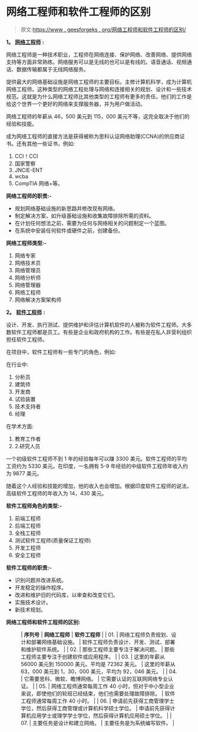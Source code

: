 # 网络工程师和软件工程师的区别

> 原文:[https://www . geesforgeks . org/网络工程师和软件工程师的区别/](https://www.geeksforgeeks.org/difference-between-network-engineer-and-software-engineer/)

**1。** [**网络工程师**](https://www.geeksforgeeks.org/how-to-become-a-network-engineer/) **:**

网络工程师是一种技术职业，工程师在网络连接、保护网络、改善网络、提供网络支持等方面非常熟练。网络服务可以是无线的也可以是有线的。语音通话、视频通话、数据传输都属于无线网络服务。

提供最大的网络基础设施是网络工程师的主要目标。主修计算机科学，成为计算机网络工程师。这种类型的网络工程处理与网络和连接相关的规划、设计和一些技术规范。这就是为什么网络工程师比其他类型的工程师有更多的责任。他们的工作是给这个世界一个更好的网络来支撑服务器，并为用户做活动。

网络工程师的年薪从 46，500 美元到 115，000 美元不等，这完全取决于他们的经验和技能。

成为网络工程师的直接方法是获得被称为思科认证网络助理(CCNA)的供应商证书。还有其他一些证书，例如:

1.  CCI！CCI
2.  国家警察
3.  JNCIE-ENT
4.  wcba
5.  CompTIA 网络+等。

**网络工程师的职责:-**

*   规划网络基础设施的新思路并修改现有网络。
*   制定解决方案，如升级基础设施和收集故障排除所需的资料。
*   在计划任何想法之前，需要为任何与网络相关的问题制定一个蓝图。
*   在系统中安装任何软件或硬件之前，创建备份。

**网络工程师类型:-**

1.  网络专家
2.  网络技术员
3.  网络管理员
4.  网络分析师
5.  网络管理器
6.  网络工程师
7.  网络解决方案架构师

**2。** [**软件工程师**](https://www.geeksforgeeks.org/how-to-become-a-software-engineer/) **:**

设计、开发、执行测试、提供维护和评估计算机软件的人被称为软件工程师。大多数软件工程师都是员工。有些是企业和政府机构的工作。有些是在私人非营利组织担任软件工程师。

在项目中，软件工程师有一些专门的角色，例如:

在行业中:

1.  分析员
2.  建筑师
3.  开发商
4.  试验装置
5.  技术支持者
6.  经理

在学术方面:

1.  教育工作者
2.  2.研究人员

一个初级软件工程师不到 1 年的经验每年可以赚 3300 美元。软件工程师的平均工资约为 5330 美元。在印度，一名拥有 5-9 年经验的中级软件工程师年收入约为 9877 美元。

随着这个人经验和技能的增加，他的收入也会增加。根据印度软件工程师的说法，高级软件工程师的年收入为 14，430 美元。

**软件工程师角色的类型:-**

1.  前端工程师
2.  后端工程师
3.  全栈工程师
4.  测试软件工程师(质量保证工程师)
5.  开发工程师
6.  安全工程师

**软件工程师的职责:-**

*   识别问题并改进系统。
*   开发稳定的操作程序。
*   改进和维护旧的代码库，以审查和改变它们。
*   实施技术设计。
*   新技术规划。

**网络工程师和软件工程师的区别:**

<figure class="table">

| **序列号** | **网络工程师** | **软件工程师** |
| 01. | 网络工程师负责规划、设计和部署网络基础设施。 | 软件工程师负责设计、开发、测试、部署和维护软件系统。 |
| 02. | 那些工程师主要专注于解决问题。 | 那些工程师主要专注于创建软件或应用程序。 |
| 03. | 这里的年薪从 56000 美元到 150000 美元。平均是 72362 美元。 | 这里的年薪从 63，000 美元到 1，30，000 美元，平均为 92，046 美元。 |
| 04. | 它需要思科、微软、瞻博网络。 | 它需要认证的互联网网络专业认证。 |
| 05. | 网络工程师通常每周工作 40 小时，但对于中小型企业来说，即使他们的轮班已经结束，他们也需要处理故障排除。 | 软件工程师通常每周工作 40 小时。 |
| 06. | 申请前先获得工商管理学士学位，然后获得工商管理或计算机科学硕士学位。 | 申请前先获得计算机应用学士或理学学士学位，然后获得计算机应用硕士学位。 |
| 07. | 主要任务是设计和建立网络。 | 主要任务是为系统编写软件。 |

</figure>